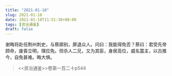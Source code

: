 ```yaml
---
title: "2021-01-18"
slug: 2021-01-18
date: 2021-01-18T11:51:38+08:00
tags: [资治通鉴]
draft: false
---
```


谢晦将赴任荆州刺史，与蔡廓别，屏退众人。问曰：我能得免否？蔡曰：君受先帝顾命，废昏立明，理应免。但杀人二兄，又为其臣，身居高位，威名震主，以古推今，自免甚难。晦大惧。
> <<资治通鉴>>卷第一百二十p544
